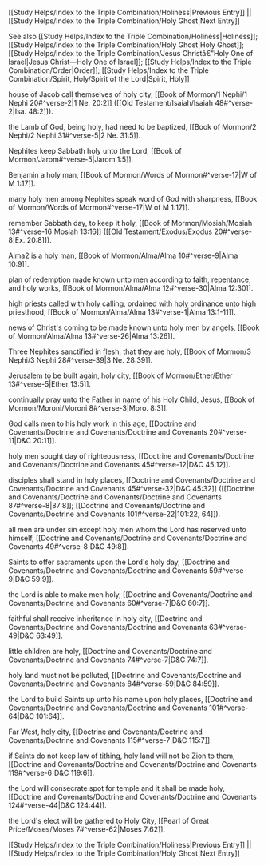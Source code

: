 [[Study Helps/Index to the Triple Combination/Holiness|Previous Entry]]  ||  [[Study Helps/Index to the Triple Combination/Holy Ghost|Next Entry]]

 See also [[Study Helps/Index to the Triple Combination/Holiness|Holiness]]; [[Study Helps/Index to the Triple Combination/Holy Ghost|Holy Ghost]]; [[Study Helps/Index to the Triple Combination/Jesus Christâ€”Holy One of Israel|Jesus Christ—Holy One of Israel]]; [[Study Helps/Index to the Triple Combination/Order|Order]]; [[Study Helps/Index to the Triple Combination/Spirit, Holy/Spirit of the Lord|Spirit, Holy]]

 house of Jacob call themselves of holy city, [[Book of Mormon/1 Nephi/1 Nephi 20#^verse-2|1 Ne. 20:2]] ([[Old Testament/Isaiah/Isaiah 48#^verse-2|Isa. 48:2]]).

 the Lamb of God, being holy, had need to be baptized, [[Book of Mormon/2 Nephi/2 Nephi 31#^verse-5|2 Ne. 31:5]].

 Nephites keep Sabbath holy unto the Lord, [[Book of Mormon/Jarom#^verse-5|Jarom 1:5]].

 Benjamin a holy man, [[Book of Mormon/Words of Mormon#^verse-17|W of M 1:17]].

 many holy men among Nephites speak word of God with sharpness, [[Book of Mormon/Words of Mormon#^verse-17|W of M 1:17]].

 remember Sabbath day, to keep it holy, [[Book of Mormon/Mosiah/Mosiah 13#^verse-16|Mosiah 13:16]] ([[Old Testament/Exodus/Exodus 20#^verse-8|Ex. 20:8]]).

 Alma2 is a holy man, [[Book of Mormon/Alma/Alma 10#^verse-9|Alma 10:9]].

 plan of redemption made known unto men according to faith, repentance, and holy works, [[Book of Mormon/Alma/Alma 12#^verse-30|Alma 12:30]].

 high priests called with holy calling, ordained with holy ordinance unto high priesthood, [[Book of Mormon/Alma/Alma 13#^verse-1|Alma 13:1-11]].

 news of Christ's coming to be made known unto holy men by angels, [[Book of Mormon/Alma/Alma 13#^verse-26|Alma 13:26]].

 Three Nephites sanctified in flesh, that they are holy, [[Book of Mormon/3 Nephi/3 Nephi 28#^verse-39|3 Ne. 28:39]].

 Jerusalem to be built again, holy city, [[Book of Mormon/Ether/Ether 13#^verse-5|Ether 13:5]].

 continually pray unto the Father in name of his Holy Child, Jesus, [[Book of Mormon/Moroni/Moroni 8#^verse-3|Moro. 8:3]].

 God calls men to his holy work in this age, [[Doctrine and Covenants/Doctrine and Covenants/Doctrine and Covenants 20#^verse-11|D&C 20:11]].

 holy men sought day of righteousness, [[Doctrine and Covenants/Doctrine and Covenants/Doctrine and Covenants 45#^verse-12|D&C 45:12]].

 disciples shall stand in holy places, [[Doctrine and Covenants/Doctrine and Covenants/Doctrine and Covenants 45#^verse-32|D&C 45:32]] ([[Doctrine and Covenants/Doctrine and Covenants/Doctrine and Covenants 87#^verse-8|87:8]]; [[Doctrine and Covenants/Doctrine and Covenants/Doctrine and Covenants 101#^verse-22|101:22, 64]]).

 all men are under sin except holy men whom the Lord has reserved unto himself, [[Doctrine and Covenants/Doctrine and Covenants/Doctrine and Covenants 49#^verse-8|D&C 49:8]].

 Saints to offer sacraments upon the Lord's holy day, [[Doctrine and Covenants/Doctrine and Covenants/Doctrine and Covenants 59#^verse-9|D&C 59:9]].

 the Lord is able to make men holy, [[Doctrine and Covenants/Doctrine and Covenants/Doctrine and Covenants 60#^verse-7|D&C 60:7]].

 faithful shall receive inheritance in holy city, [[Doctrine and Covenants/Doctrine and Covenants/Doctrine and Covenants 63#^verse-49|D&C 63:49]].

 little children are holy, [[Doctrine and Covenants/Doctrine and Covenants/Doctrine and Covenants 74#^verse-7|D&C 74:7]].

 holy land must not be polluted, [[Doctrine and Covenants/Doctrine and Covenants/Doctrine and Covenants 84#^verse-59|D&C 84:59]].

 the Lord to build Saints up unto his name upon holy places, [[Doctrine and Covenants/Doctrine and Covenants/Doctrine and Covenants 101#^verse-64|D&C 101:64]].

 Far West, holy city, [[Doctrine and Covenants/Doctrine and Covenants/Doctrine and Covenants 115#^verse-7|D&C 115:7]].

 if Saints do not keep law of tithing, holy land will not be Zion to them, [[Doctrine and Covenants/Doctrine and Covenants/Doctrine and Covenants 119#^verse-6|D&C 119:6]].

 the Lord will consecrate spot for temple and it shall be made holy, [[Doctrine and Covenants/Doctrine and Covenants/Doctrine and Covenants 124#^verse-44|D&C 124:44]].

 the Lord's elect will be gathered to Holy City, [[Pearl of Great Price/Moses/Moses 7#^verse-62|Moses 7:62]].

[[Study Helps/Index to the Triple Combination/Holiness|Previous Entry]]  ||  [[Study Helps/Index to the Triple Combination/Holy Ghost|Next Entry]]